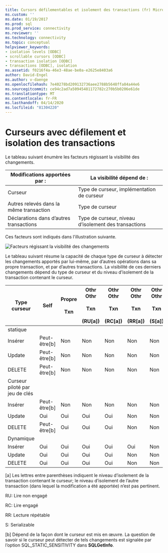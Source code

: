 ```yaml
---
title: Cursors défilementables et isolement des transactions (fr) Microsoft Docs
ms.custom: ''
ms.date: 01/19/2017
ms.prod: sql
ms.prod_service: connectivity
ms.reviewer: ''
ms.technology: connectivity
ms.topic: conceptual
helpviewer_keywords:
- isolation levels [ODBC]
- scrollable cursors [ODBC]
- transaction isolation [ODBC]
- transactions [ODBC], isolation
ms.assetid: f0216f4a-46e3-48ae-be0a-e2625e8403a6
author: David-Engel
ms.author: v-daenge
ms.openlocfilehash: 7e40278bd209132736aee2788b5648ffa84a44e6
ms.sourcegitcommit: ce94c2ad7a50945481172782c270b5b0206e61de
ms.translationtype: MT
ms.contentlocale: fr-FR
ms.lasthandoff: 04/14/2020
ms.locfileid: "81304220"
---
```

# <a name="scrollable-cursors-and-transaction-isolation"></a>Curseurs avec défilement et isolation des transactions
Le tableau suivant énumère les facteurs régissant la visibilité des changements.  
  
|Modifications apportées par :|La visibilité dépend de :|  
|----------------------|----------------------------|  
|Curseur|Type de curseur, implémentation de curseur|  
|Autres relevés dans la même transaction|Type de curseur|  
|Déclarations dans d’autres transactions|Type de curseur, niveau d’isolement des transactions|  
  
 Ces facteurs sont indiqués dans l’illustration suivante.  
  
 ![Facteurs régissant la visibilité des changements](../../../odbc/reference/develop-app/media/pr23.gif "pr23")  
  
 Le tableau suivant résume la capacité de chaque type de curseur à détecter les changements apportés par lui-même, par d’autres opérations dans sa propre transaction, et par d’autres transactions. La visibilité de ces derniers changements dépend du type de curseur et du niveau d’isolement de la transaction contenant le curseur.  
  
|Type curseur|Self|Propre<br /><br /> Txn|Othr Othr<br /><br /> Txn<br /><br /> (RU[a])|Othr Othr<br /><br /> Txn<br /><br /> (RC[a])|Othr Othr<br /><br /> Txn<br /><br /> (RR[a])|Othr Othr<br /><br /> Txn<br /><br /> (S[a])|  
|-------------------------|----------|-----------------|----------------------------------|----------------------------------|----------------------------------|---------------------------------|  
|statique|||||||  
|Insérer|Peut-être[b]|Non|Non|Non|Non|Non|  
|Update|Peut-être[b]|Non|Non|Non|Non|Non|  
|DELETE|Peut-être[b]|Non|Non|Non|Non|Non|  
|Curseur piloté par jeu de clés|||||||  
|Insérer|Peut-être[b]|Non|Non|Non|Non|Non|  
|Update|Oui|Oui|Oui|Oui|Non|Non|  
|DELETE|Peut-être[b]|Oui|Oui|Oui|Non|Non|  
|Dynamique|||||||  
|Insérer|Oui|Oui|Oui|Oui|Oui|Non|  
|Update|Oui|Oui|Oui|Oui|Non|Non|  
|DELETE|Oui|Oui|Oui|Oui|Non|Non|  
  
 [a] Les lettres entre parenthèses indiquent le niveau d’isolement de la transaction contenant le curseur; le niveau d’isolement de l’autre transaction (dans lequel la modification a été apportée) n’est pas pertinent.  
  
 RU: Lire non engagé  
  
 RC: Lire engagé  
  
 RR: Lecture répétable  
  
 S: Serializable  
  
 [b] Dépend de la façon dont le curseur est mis en œuvre. La question de savoir si le curseur peut détecter de tels changements est signalée par l’option SQL_STATIC_SENSITIVITY dans **SQLGetInfo**.
